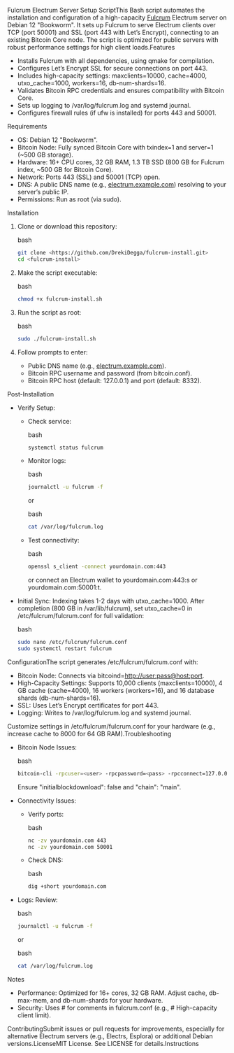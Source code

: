 Fulcrum Electrum Server Setup ScriptThis Bash script automates the installation and configuration of a high-capacity [Fulcrum](https://github.com/cculianu/Fulcrum) Electrum server on Debian 12 "Bookworm". It sets up Fulcrum to serve Electrum clients over TCP (port 50001) and SSL (port 443 with Let’s Encrypt), connecting to an existing Bitcoin Core node. The script is optimized for public servers with robust performance settings for high client loads.Features

- Installs Fulcrum with all dependencies, using qmake for compilation.
- Configures Let’s Encrypt SSL for secure connections on port 443.
- Includes high-capacity settings: maxclients=10000, cache=4000, utxo_cache=1000, workers=16, db-num-shards=16.
- Validates Bitcoin RPC credentials and ensures compatibility with Bitcoin Core.
- Sets up logging to /var/log/fulcrum.log and systemd journal.
- Configures firewall rules (if ufw is installed) for ports 443 and 50001.

Requirements

- OS: Debian 12 "Bookworm".
- Bitcoin Node: Fully synced Bitcoin Core with txindex=1 and server=1 (\~500 GB storage).
- Hardware: 16+ CPU cores, 32 GB RAM, 1.3 TB SSD (800 GB for Fulcrum index, \~500 GB for Bitcoin Core).
- Network: Ports 443 (SSL) and 50001 (TCP) open.
- DNS: A public DNS name (e.g., [electrum.example.com](http://electrum.example.com)) resolving to your server’s public IP.
- Permissions: Run as root (via sudo).

Installation

1. Clone or download this repository:

   bash

   ```bash
   git clone <https://github.com/DrekiDegga/fulcrum-install.git>
   cd <fulcrum-install>
   ```
2. Make the script executable:

   bash

   ```bash
   chmod +x fulcrum-install.sh
   ```
3. Run the script as root:

   bash

   ```bash
   sudo ./fulcrum-install.sh
   ```
4. Follow prompts to enter:
   - Public DNS name (e.g., [electrum.example.com](http://electrum.example.com)).
   - Bitcoin RPC username and password (from bitcoin.conf).
   - Bitcoin RPC host (default: 127.0.0.1) and port (default: 8332).

Post-Installation

- Verify Setup:
  - Check service:

    bash

    ```bash
    systemctl status fulcrum
    ```
  - Monitor logs:

    bash

    ```bash
    journalctl -u fulcrum -f
    ```

      or

    bash

    ```bash
    cat /var/log/fulcrum.log
    ```
  - Test connectivity:

    bash

    ```bash
    openssl s_client -connect yourdomain.com:443
    ```

      or connect an Electrum wallet to yourdomain.com:443:s or yourdomain.com:50001:t.
- Initial Sync: Indexing takes 1-2 days with utxo_cache=1000. After completion (800 GB in /var/lib/fulcrum), set utxo_cache=0 in /etc/fulcrum/fulcrum.conf for full validation:

  bash

  ```bash
  sudo nano /etc/fulcrum/fulcrum.conf
  sudo systemctl restart fulcrum
  ```

ConfigurationThe script generates /etc/fulcrum/fulcrum.conf with:

- Bitcoin Node: Connects via bitcoind=<http://user:pass@host:port>.
- High-Capacity Settings: Supports 10,000 clients (maxclients=10000), 4 GB cache (cache=4000), 16 workers (workers=16), and 16 database shards (db-num-shards=16).
- SSL: Uses Let’s Encrypt certificates for port 443.
- Logging: Writes to /var/log/fulcrum.log and systemd journal.

Customize settings in /etc/fulcrum/fulcrum.conf for your hardware (e.g., increase cache to 8000 for 64 GB RAM).Troubleshooting

- Bitcoin Node Issues:

  bash

  ```bash
  bitcoin-cli -rpcuser=<user> -rpcpassword=<pass> -rpcconnect=127.0.0.1 -rpcport=8332 getblockchaininfo
  ```

    Ensure "initialblockdownload": false and "chain": "main".
- Connectivity Issues:
  - Verify ports:

    bash

    ```bash
    nc -zv yourdomain.com 443
    nc -zv yourdomain.com 50001
    ```
  - Check DNS:

    bash

    ```bash
    dig +short yourdomain.com
    ```
- Logs: Review:

  bash

  ```bash
  journalctl -u fulcrum -f
  ```

    or

  bash

  ```bash
  cat /var/log/fulcrum.log
  ```

Notes

- Performance: Optimized for 16+ cores, 32 GB RAM. Adjust cache, db-max-mem, and db-num-shards for your hardware.
- Security: Uses # for comments in fulcrum.conf (e.g., # High-capacity client limit).

ContributingSubmit issues or pull requests for improvements, especially for alternative Electrum servers (e.g., Electrs, Esplora) or additional Debian versions.LicenseMIT License. See LICENSE for details.Instructions
